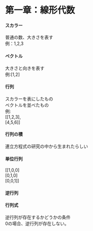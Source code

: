  # 第一章：線形代数

 #### スカラー　
普通の数、大きさを表す<br/>
例：1,2,3

 #### ベクトル
大きさと向きを表す<br/>
例:[1,2]

 #### 行列
スカラーを表にしたもの<br/>
ベクトルを並べたもの<br/>
例:<br/>
[[1,2,3],<br/>
[4,5,6]]<br/>


 #### 行列の積
連立方程式の研究の中から生まれたらしい
 
 #### 単位行列
[[1,0,0]<br/>
[0,1,0]<br/>
[0,0,1]]<br/>
 #### 逆行列
 
 #### 行列式
逆行列が存在するかどうかの条件<br/>
0の場合、逆行列が存在しない。
